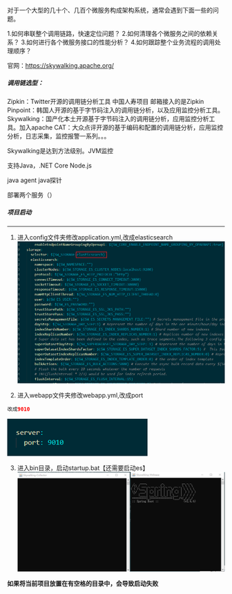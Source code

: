 对于一个大型的几十个、几百个微服务构成架构系统，通常会遇到下面一些的问题。

1.如何串联整个调用链路，快速定位问题？
2.如何清理各个微服务之间的依赖关系？
3.如何进行各个微服务接口的性能分析？
4.如何跟踪整个业务流程的调用处理顺序？

官网：https://skywalking.apache.org/

##### 调用链选型：
Zipkin：Twitter开源的调用链分析工具  中国人寿项目 邮箱接入的是Zipkin 
Pinpoint：韩国人开源的基于字节码注入的调用链分析，以及应用监控分析工具。  
Skywalking：国产化本土开源基于字节码注入的调用链分析，应用监控分析工具。加入apache
CAT：大众点评开源的基于编码和配置的调用链分析，应用监控分析，日志采集，监控报警一系列。。。

Skywalking是达到方法级别。JVM监控

支持Java，.NET Core Node.js

java agent java探针

部署两个服务（）

##### 项目启动
***
1. 进入config文件夹修改application.yml,改成elasticsearch
![image](../../images/Snipaste_2022-06-30_20-26-46.png)

2. 进入webapp文件夹修改webapp.yml,改成port
```java
改成9010
```
![image](../../images/Snipaste_2022-06-30_20-28-51.png)

3. 进入bin目录，启动startup.bat【还需要启动es】
![image](../../images/Snipaste_2022-06-30_20-30-17.png)

**如果将当前项目放置在有空格的目录中，会导致启动失败**
